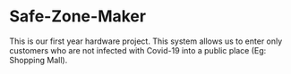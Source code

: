 # Safe-Zone-Maker
This is our first year hardware project. This system allows us to enter only customers who are not infected with Covid-19 into a public place (Eg: Shopping Mall).
